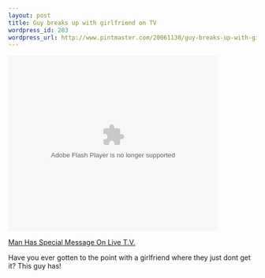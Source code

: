 ```yaml
--- 
layout: post
title: Guy breaks up with girlfriend on TV
wordpress_id: 283
wordpress_url: http://www.pintmaster.com/20061130/guy-breaks-up-with-girlfriend-on-tv/
---
```

<object width='425' height='357'><param name='movie' value='http://www.jibjab.com/watch/96525'></param><param name='wmode' value='transparent'></param><embed src='http://www.jibjab.com/watch/96525' type='application/x-shockwave-flash' wmode='transparent' width='425' height='357'></embed></object><div><a href='http://www.jibjab.com/jokebox/jokebox/jibjab/id/96525/jokeid/39153'>Man Has Special Message On Live T.V.</a></div>

Have you ever gotten to the point with a girlfriend where they just dont get it? This guy has!
